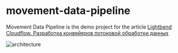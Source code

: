 # movement-data-pipeline
Movement Data Pipeline is the demo project for the article
[Lightbend Cloudflow. Разработка конвейеров потоковой обработки данных](https://habr.com/ru/company/neoflex/blog/580076/)

![architecture](https://hsto.org/r/w1560/getpro/habr/upload_files/e0d/862/1b8/e0d8621b8599b275ddf7a6061fd0a01b.jpg)